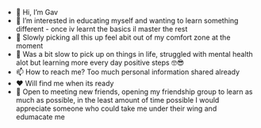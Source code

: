 - 👋 Hi, I’m Gav
- 👀 I’m interested in educating myself and wanting to learn something different - once iv learnt the basics il master the rest
- 🌱 Slowly picking all this up feel abit out of my comfort zone at the moment
- 💞️ Was a bit slow to pick up on things in life, struggled with mental health alot but learning more every day positive steps 🤓😎
- 📫 How to reach me? Too much personal information shared already
- ❤️ Will find me when its ready 
- 🫵 Open to meeting new friends, opening my friendship group to learn as much as possible,
 in the least amount of time possible I would appreciate someone who could take me under their wing and edumacate me

<!---
Gavlar1988/Gavlar1988 is a ✨ special ✨ repository because its `README.md` (this file) appears on your GitHub profile.
You can click the Preview link to take a look at your changes.
--->
